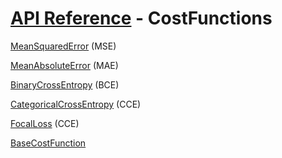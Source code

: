 # [API Reference](../API.md) - CostFunctions

[MeanSquaredError](CostFunctions/MeanSquaredError.md) (MSE)

[MeanAbsoluteError](CostFunctions/MeanAbsoluteError.md) (MAE)

[BinaryCrossEntropy](CostFunctions/BinaryCrossEntropy.md) (BCE)

[CategoricalCrossEntropy](CostFunctions/CategoricalCrossEntropy.md) (CCE)

[FocalLoss](CostFunctions/FocalLoss.md) (CCE)

[BaseCostFunction](CostFunctions/BaseCostFunction.md)